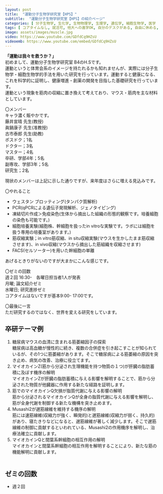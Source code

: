 ```yaml
---
layout: post
title:  "運動分子生物学研究室【HPS】"
subtitle:  "運動分子生物学研究室【HPS】の紹介ページ"
categories: [ 分子生物学, 生化学, 生物物理学, 生理学, 遺伝学, 細胞生物学, 医学 ]
tags: [ コアタイムなし, 就活可, 他大への進学OK, 自分のデスクがある, 自由に休める, イベントあり ]
image: assets/images/muscle.jpg
video: https://www.youtube.com/GDfdCq9HZsU
videoemb: https://www.youtube.com/embed/GDfdCq9HZsU
---
```


**「運動は我々を救うか？」**  
初めまして、運動分子生物学研究室 B4のH.Sです。  
運動というと体育会系のイメージを持たれるかも知れませんが、実際には分子生物学・細胞生物学的手法を用いた研究を行っています。運動すると健康になる、これを科学的に証明し、健康増進・創薬の開発を目指した基礎研究を行っています。  
運動という現象を筋肉の収縮に置き換えて考えており、マウス・筋肉を主な材料としています。  
   
〇メンバー  
キャラ濃く賑やかです。  
藤井宣晴 先生(教授)  
眞鍋康子 先生(准教授)  
古市泰郎 先生(助教)  
ポスドク；1名  
ドクター；3名  
マスター；4名  
卒研、学部4年；5名  
副専攻、学部3年；5名  
研究生；2名  
  
現状のメンバーは上記に示した通りですが、来年度はさらに増える見込みです。  
  
〇やれること
- ウェスタン ブロッティング(タンパク質解析)  
- PCR(qPCRによる遺伝子発現解析、ジェノタイピング)  
- 凍結切片作成＞免疫染色(生体から摘出した組織の形態的観察です。培養細胞の染色も可能です。)  
- 細胞培養実験(細胞株、幹細胞を扱ったin vitroな実験です。ラボには細胞を扱う専用の培養室があります。)  
- 筋収縮実験；in vitro筋収縮、in situ収縮実験(マウスを生かしたまま筋収縮させます)、in vivo収縮(マウスから摘出した筋組織を収縮させます)  
- FACS(セルソーター)を用いた幹細胞の単離  
  
あげるときりがないのですが大まかにこんな感じです。  
  
〇ゼミの回数  
週２回 16:30-　各曜日担当者1人が発表  
月曜; 論文紹介ゼミ  
水曜日; 研究進捗ゼミ  
コアタイムはないですが基本9:00- 17:00です。  
  
〇最後に一言  
ただ研究するのではなく、世界を変える研究をしています。  

## 卒研テーマ例
1. 糖尿病マウスの血清に含まれる筋萎縮因子の探索  
    糖尿病は高血糖が慢性的に続き、複数の合併症を引き起こすことが知られているが、その1つに筋萎縮があります。そこで糖尿病による筋萎縮の原因を突き止め、病気の改善、治療に役立てます。
1. マイオカインZ(筋から分泌され生理機能を持つ物質の１つ)が肝臓の脂肪蓄積に及ぼす機序の解明  
    マイオカインZが肝臓の脂肪蓄積に与える影響を解明することで、筋から分泌された物質が他臓器に作用する新たな経路を証明します。
1. 筋でのマイオカインQ欠損が脂質代謝に与える影響の解明  
    筋から分泌されるマイオカインQが全身の脂質代謝に与える影響を解明し、筋が全身代謝を制御する新たな機構を突き止めます。
1. Musashi2が遅筋線維を維持する機序の解明  
    筋には速筋線維(収縮力が強く、瞬発的)と遅筋線維(収縮力が弱く、持久的)があり、寝たきりなどになると、遅筋線維が著しく減少します。そこで遅筋線維の制御に貢献するといわれている、Musashi2の作用機序を解明し、治療法確立に貢献します。
1. マイオカインQと間葉系幹細胞の相互作用の解明  
    マイオカインと間葉系幹細胞の相互作用を解明することにより、新たな筋の機能解明に貢献します。<br /><br />
   
## ゼミの回数
- 週２回
<br /><br />

